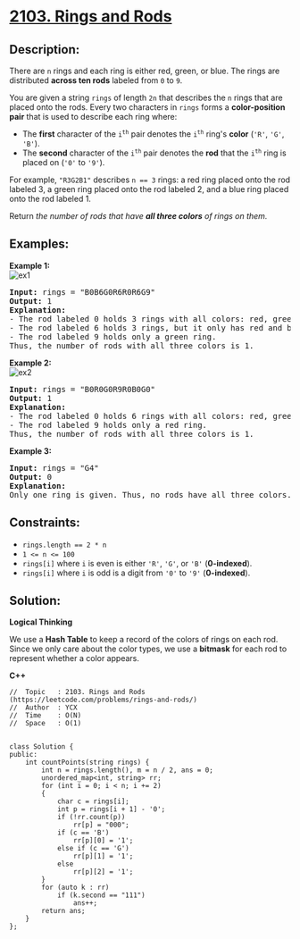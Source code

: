# [2103. Rings and Rods](https://leetcode.com/problems/rings-and-rods/)


## Description:

<p>There are <code>n</code> rings and each ring is either red, green, or blue. The rings are distributed <strong>across ten rods</strong> labeled from <code>0</code> to <code>9</code>.</p>

<p>You are given a string <code>rings</code> of length <code>2n</code> that describes the <code>n</code> rings that are placed onto the rods. Every two characters in <code>rings</code> forms a <strong>color-position pair</strong> that is used to describe each ring where:</p>
<ul>
    <li>The <strong>first</strong> character of the <code>i<sup>th</sup></code> pair denotes the <code>i<sup>th</sup></code> ring's <strong>color</strong> (<code>'R'</code>, <code>'G'</code>, <code>'B'</code>).</li>
    <li>The <strong>second</strong> character of the <code>i<sup>th</sup></code> pair denotes the <strong>rod</strong> that the <code>i<sup>th</sup></code> ring is placed on (<code>'0'</code> to <code>'9'</code>).</li>
</ul>
<p>For example, <code>"R3G2B1"</code> describes <code>n == 3</code> rings: a red ring placed onto the rod labeled 3, a green ring placed onto the rod labeled 2, and a blue ring placed onto the rod labeled 1.</p>

<p>Return <em>the number of rods that have <strong>all three colors</strong> of rings on them.</em></p>


## Examples:

<strong>Example 1:</strong>
<br>![ex1](https://assets.leetcode.com/uploads/2021/11/23/ex1final.png)
<pre>
<strong>Input:</strong> rings = "B0B6G0R6R0R6G9"
<strong>Output:</strong> 1
<strong>Explanation:</strong> 
- The rod labeled 0 holds 3 rings with all colors: red, green, and blue.
- The rod labeled 6 holds 3 rings, but it only has red and blue.
- The rod labeled 9 holds only a green ring.
Thus, the number of rods with all three colors is 1.
</pre>

<strong>Example 2:</strong>
<br>![ex2](https://assets.leetcode.com/uploads/2021/11/23/ex2final.png)
<pre>
<strong>Input:</strong> rings = "B0R0G0R9R0B0G0"
<strong>Output:</strong> 1
<strong>Explanation:</strong> 
- The rod labeled 0 holds 6 rings with all colors: red, green, and blue.
- The rod labeled 9 holds only a red ring.
Thus, the number of rods with all three colors is 1.
</pre>

<strong>Example 3:</strong>
<pre>
<strong>Input:</strong> rings = "G4"
<strong>Output:</strong> 0
<strong>Explanation:</strong> 
Only one ring is given. Thus, no rods have all three colors.
</pre>


## Constraints:

<ul>
  <li><code>rings.length == 2 * n</code></li>
  <li><code>1 &lt;= n &lt;= 100</code></li>
  <li><code>rings[i]</code> where <code>i</code> is even is either <code>'R'</code>, <code>'G'</code>, or <code>'B'</code> (<strong>0-indexed</strong>).</li>
  <li><code>rings[i]</code> where <code>i</code> is odd is a digit from <code>'0'</code> to <code>'9'</code> (<strong>0-indexed</strong>).</li>
</ul>


## Solution:

<strong>Logical Thinking</strong>
<p>We use a <strong>Hash Table</strong> to keep a record of the colors of rings on each rod. Since we only care about the color types, we use a <strong>bitmask</strong> for each rod to represent whether a color appears. </p>


<strong>C++</strong>

```
//  Topic   : 2103. Rings and Rods (https://leetcode.com/problems/rings-and-rods/)
//  Author  : YCX
//  Time    : O(N)
//  Space   : O(1)


class Solution {
public:
    int countPoints(string rings) {
        int n = rings.length(), m = n / 2, ans = 0;
        unordered_map<int, string> rr;
        for (int i = 0; i < n; i += 2)
        {
            char c = rings[i];
            int p = rings[i + 1] - '0';
            if (!rr.count(p))
                rr[p] = "000";
            if (c == 'B')
                rr[p][0] = '1';
            else if (c == 'G')
                rr[p][1] = '1';
            else
                rr[p][2] = '1';
        }
        for (auto k : rr)
            if (k.second == "111")
                ans++;
        return ans;
    }
};
```
